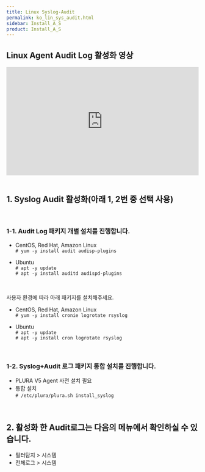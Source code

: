 ```yaml
---
title: Linux Syslog-Audit
permalink: ko_lin_sys_audit.html
sidebar: Install_A_S
product: Install_A_S
---
```


## Linux Agent Audit Log 활성화 영상

<style>.embed-container { position: relative; padding-bottom: 56.25%; height: 0; overflow: hidden; max-width: 100%; } .embed-container iframe, .embed-container object, .embed-container embed { position: absolute; top: 0; left: 0; width: 100%; height: 100%; }</style><div class='embed-container'><iframe src='https://www.youtube.com/embed/8WYGIsW08yY' frameborder='0' allowfullscreen></iframe></div>

<br />

## 1. Syslog Audit 활성화(아래 1, 2번 중 선택 사용)

<br />

### 1-1. Audit Log 패키지 개별 설치를 진행합니다.

- CentOS, Red Hat, Amazon Linux   
`# yum -y install audit audisp-plugins`

- Ubuntu   
`# apt -y update`   
`# apt -y install auditd audispd-plugins`

<br />

사용자 환경에 따라 아래 패키지를 설치해주세요.

- CentOS, Red Hat, Amazon Linux   
`# yum -y install cronie logrotate rsyslog`

- Ubuntu   
`# apt -y update`   
`# apt -y install cron logrotate rsyslog`

<br />

### 1-2. Syslog+Audit 로그 패키지 통합 설치를 진행합니다.

- PLURA V5 Agent 사전 설치 필요
- 통합 설치   
`# /etc/plura/plura.sh install_syslog`

<br />

## 2. 활성화 한 Audit로그는 다음의 메뉴에서 확인하실 수 있습니다.

- 필터탐지 > 시스템
- 전체로그 > 시스템
